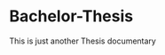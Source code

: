 <!DOCTYPE html>
<html>
<body>

<h1>Bachelor-Thesis</h1>

<p>This is just another Thesis documentary</p>

</body>
</html>

